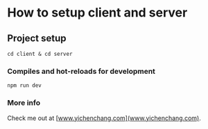 # How to setup client and server

## Project setup
```
cd client & cd server
```

### Compiles and hot-reloads for development
```
npm run dev
```

### More info
Check me out at [www.yichenchang.com](www.yichenchang.com).
